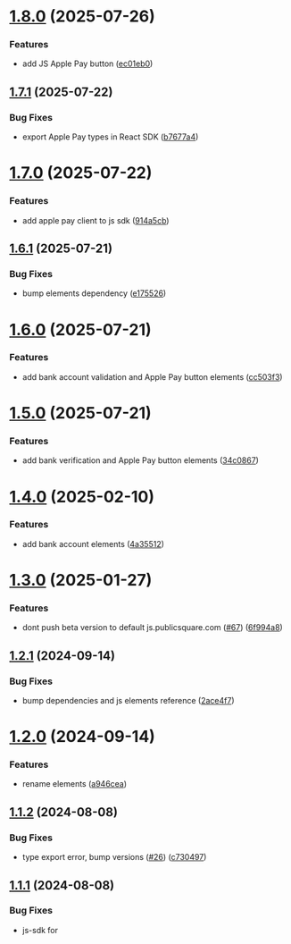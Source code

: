 # [1.8.0](https://github.com/publicsquare-financial/publicsquare-elements/compare/v1.7.1...v1.8.0) (2025-07-26)


### Features

* add JS Apple Pay button ([ec01eb0](https://github.com/publicsquare-financial/publicsquare-elements/commit/ec01eb06543ea8c4fc9c98c5acc19fcc21edc401))

## [1.7.1](https://github.com/publicsquare-financial/publicsquare-elements/compare/v1.7.0...v1.7.1) (2025-07-22)


### Bug Fixes

* export Apple Pay types in React SDK ([b7677a4](https://github.com/publicsquare-financial/publicsquare-elements/commit/b7677a4a6e9e3f697d0f69c12ef283c41b21f8ea))

# [1.7.0](https://github.com/publicsquare-financial/publicsquare-elements/compare/v1.6.1...v1.7.0) (2025-07-22)


### Features

* add apple pay client to js sdk ([914a5cb](https://github.com/publicsquare-financial/publicsquare-elements/commit/914a5cb25cadea6ea5e85fe02587b2cb7b7e12a3))

## [1.6.1](https://github.com/publicsquare-financial/publicsquare-elements/compare/v1.6.0...v1.6.1) (2025-07-21)


### Bug Fixes

* bump elements dependency ([e175526](https://github.com/publicsquare-financial/publicsquare-elements/commit/e175526a80d76181e321974c631818ab511c97e9))

# [1.6.0](https://github.com/publicsquare-financial/publicsquare-elements/compare/v1.5.0...v1.6.0) (2025-07-21)


### Features

* add bank account validation and Apple Pay button elements ([cc503f3](https://github.com/publicsquare-financial/publicsquare-elements/commit/cc503f3e7df9f5147bf1394c0f2cebe7874e72db))

# [1.5.0](https://github.com/publicsquare-financial/publicsquare-elements/compare/v1.4.0...v1.5.0) (2025-07-21)


### Features

* add bank verification and Apple Pay button elements ([34c0867](https://github.com/publicsquare-financial/publicsquare-elements/commit/34c08674f080e271ccae6103132c15bea933772d))

# [1.4.0](https://github.com/publicsquare-financial/publicsquare-elements/compare/v1.3.0...v1.4.0) (2025-02-10)


### Features

* add bank account elements ([4a35512](https://github.com/publicsquare-financial/publicsquare-elements/commit/4a355121a632e5737df4ccde9f003a6f148ed330))

# [1.3.0](https://github.com/publicsquare-financial/publicsquare-elements/compare/v1.2.1...v1.3.0) (2025-01-27)


### Features

* dont push beta version to default js.publicsquare.com ([#67](https://github.com/publicsquare-financial/publicsquare-elements/issues/67)) ([6f994a8](https://github.com/publicsquare-financial/publicsquare-elements/commit/6f994a822a9509cc24affb457bd7c22a9dc50bb8))

## [1.2.1](https://github.com/publicsquare-financial/publicsquare-elements/compare/v1.2.0...v1.2.1) (2024-09-14)


### Bug Fixes

* bump dependencies and js elements reference ([2ace4f7](https://github.com/publicsquare-financial/publicsquare-elements/commit/2ace4f7e3478453fc321d4c31402a61b992c2bd1))

# [1.2.0](https://github.com/publicsquare-financial/publicsquare-elements/compare/v1.1.2...v1.2.0) (2024-09-14)


### Features

* rename elements ([a946cea](https://github.com/publicsquare-financial/publicsquare-elements/commit/a946cea7b38c7e6a7ffd9a4c1991882f08bdbf0f))

## [1.1.2](https://github.com/publicsquare-financial/publicsquare-elements/compare/v1.1.1...v1.1.2) (2024-08-08)


### Bug Fixes

* type export error, bump versions ([#26](https://github.com/publicsquare-financial/publicsquare-elements/issues/26)) ([c730497](https://github.com/publicsquare-financial/publicsquare-elements/commit/c730497540f2c98da556984ae9f1b78a3449dc86))

## [1.1.1](https://github.com/publicsquare-financial/publicsquare-elements/compare/v1.1.0...v1.1.1) (2024-08-08)


### Bug Fixes

* js-sdk for <script /> tags ([#25](https://github.com/publicsquare-financial/publicsquare-elements/issues/25)) ([6fca433](https://github.com/publicsquare-financial/publicsquare-elements/commit/6fca433a32b5ce81825481f6cb30c1bc1a6961c5))

# [1.1.0](https://github.com/publicsquare-financial/publicsquare-elements/compare/v1.0.0...v1.1.0) (2024-06-30)


### Features

* update readme ([be55540](https://github.com/publicsquare-financial/publicsquare-elements/commit/be55540a556c7417114487918b25315e15679268))

# 1.0.0 (2024-06-28)


### Features

* initial release ([a0ec752](https://github.com/publicsquare-financial/publicsquare-elements/commit/a0ec752f52c90cfd59afb0d1e64a2d5c75247845))
